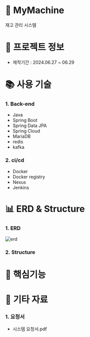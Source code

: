 # 🛫 MyMachine
재고 관리 시스템


# 📃 프로젝트 정보
- 제작기간 : 2024.06.27 ~ 06.29


# 📚 사용 기술
### 1. Back-end
- Java
- Spring Boot
- Spring Data JPA
- Spring Cloud
- MariaDB
- redis
- kafka


### 2. ci/cd
- Docker
- Docker registry
- Nexus
- Jenkins


# 📊 ERD & Structure

### 1. ERD
![erd](https://github.com/user-attachments/assets/91108042-104d-4627-bafa-7483f3b51efa)

### 2. Structure


# 🔑 핵심기능


# 📕 기타 자료
### 1. 요청서
- 시스템 요청서.pdf

